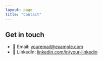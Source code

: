 ```yaml
---
layout: page
title: "Contact"
---
```


## Get in touch

- 📧 Email: [youremail@example.com](mailto:youremail@example.com)  
- 💼 LinkedIn: [linkedin.com/in/your-linkedin](https://www.linkedin.com/in/your-linkedin/)  
